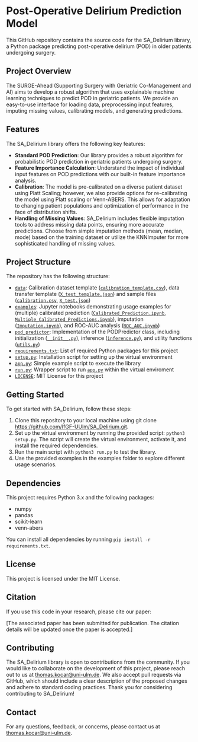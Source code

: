 # Post-Operative Delirium Prediction Model
This GitHub repository contains the source code for the SA_Delirium library, a Python package predicting post-operative delirium (POD) in older patients undergoing surgery.

## Project Overview
The SURGE-Ahead (Supporting Surgery with Geriatric Co-Management and AI) aims to develop a robust algorithm that uses explainable machine learning techniques to predict POD in geriatric patients. We provide an easy-to-use interface for loading data, preprocessing input features, imputing missing values, calibrating models, and generating predictions.

## Features
The SA_Delirium library offers the following key features:
- **Standard POD Prediction**: Our library provides a robust algorithm for probabilistic POD prediction in geriatric patients undergoing surgery.
- **Feature Importance Calculation**: Understand the impact of individual input features on POD predictions with our built-in feature importance analysis.
- **Calibration**: The model is pre-calibrated on a diverse patient dataset using Platt Scaling; however, we also provide options for re-calibrating the model using Platt scaling or Venn-ABERS. This allows for adaptation to changing patient populations and optimization of performance in the face of distribution shifts.
- **Handling of Missing Values**: SA_Delirium includes flexible imputation tools to address missing data points, ensuring more accurate predictions. Choose from simple imputation methods (mean, median, mode) based on the training dataset or utilize the KNNImputer for more sophisticated handling of missing values.

## Project Structure
The repository has the following structure:
- [`data`](./data/): Calibration dataset template ([`calibration_template.csv`](./data/calibration_template.csv)), data transfer template ([`X_test_template.json`](./data/X_test_template.json)) and sample files ([`calibration.csv`](./data/calibration.csv), [`X_test.json`](./data/X_test.json))
- [`examples`](./examples/): Jupyter notebooks demonstrating usage examples for (multiple) calibrated prediction ([`Calibrated_Prediction.ipynb`](./examples/Calibrated_Prediction.ipynb), [`Multiple_Calibrated_Predictions.ipynb`](./examples/Multiple_Calibrated_Predictions.ipynb)), imputation ([`Imputation.ipynb`](./examples/Imputation.ipynb)), and ROC-AUC analysis ([`ROC_AUC.ipynb`](./examples/ROC_AUC.ipynb))
- [`pod_predictor`](./pod_predictor/): Implementation of the PODPredictor class, including initialization ([`__init__.py`](./pod_predictor/__init__.py)), inference ([`inference.py`](./pod_predictor/inference.py)), and utility functions ([`utils.py`](./pod_predictor/utils.py))
- [`requirements.txt`](./requirements.txt): List of required Python packages for this project
- [`setup.py`](./setup.py): Installation script for setting up the virtual environment
- [`app.py`](./app.py): Simple example script to execute the library
- [`run.py`](./run.py): Wrapper script to run [`app.py`](./app.py) within the virtual enviroment
- [`LICENSE`](./LICENSE): MIT License for this project

## Getting Started
To get started with SA_Delirium, follow these steps:
1. Clone this repository to your local machine using git clone https://github.com/IfGF-UUlm/SA_Delirium.git.
2. Set up the virtual environment by running the provided script: `python3 setup.py`. The script will create the virtual environment, activate it, and install the required dependencies.
3. Run the main script with `python3 run.py` to test the library.
4. Use the provided examples in the examples folder to explore different usage scenarios.

## Dependencies
This project requires Python 3.x and the following packages:
- numpy
- pandas
- scikit-learn
- venn-abers

You can install all dependencies by running `pip install -r requirements.txt`.

## License
This project is licensed under the MIT License.

## Citation
If you use this code in your research, please cite our paper:

[The associated paper has been submitted for publication. The citation details will be updated once the paper is accepted.]

## Contributing

The SA_Delirium library is open to contributions from the community. If you would like to collaborate on the development of this project, please reach out to us at thomas.kocar@uni-ulm.de. We also accept pull requests via GitHub, which should include a clear description of the proposed changes and adhere to standard coding practices. Thank you for considering contributing to SA_Delirium!

## Contact
For any questions, feedback, or concerns, please contact us at thomas.kocar@uni-ulm.de.
